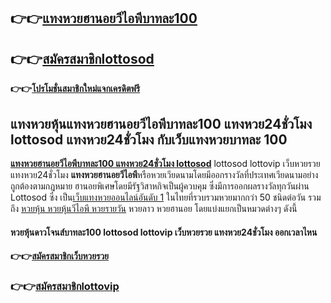 ## **👉👉**[**แทงหวยฮานอยวีไอพีบาทละ100**](https://bit.ly/347MBkH)

## **👉👉**[**สมัครสมาชิกlottosod**](https://bit.ly/347MBkH)

**👉👉**[**โปรโมชั่นสมาชิกใหม่แจกเครดิตฟรี**](https://bit.ly/347MBkH)

## **แทงหวยหุ้นแทงหวยฮานอยวีไอพีบาทละ100 แทงหวย24ชั่วโมง lottosod แทงหวย24ชั่วโมง กับเว็บ**แทงหวยบาทละ 100

[**แทงหวยฮานอยวีไอพีบาทละ100 แทงหวย24ชั่วโมง lottosod**](https://bit.ly/347MBkH) lottosod lottovip เว็บหวยรวย แทงหวย24ชั่วโมง **แทงหวยฮานอยวีไอพี**หรือหวยเวียดนามโดยมีออกรางวัลที่ประเทศเวียดนามอย่างถูกต้องตามกฎหมาย ฮานอยพิเศษโดยมีรัฐวิสาหกิจเป็นผู้ควบคุม ซึ่งมีการออกผลรางวัลทุกวันผ่าน Lottosod ซึ่ง เป็น[เว็บแทงหวยออนไลน์อันดับ 1](https://bit.ly/347MBkH) ในไทยที่รวบรวมหวยมากกว่า 50 ชนิดต่อวัน รวมถึง [หวยหุ้น หวยหุ้นวีไอพี หวยรายวัน](https://bit.ly/347MBkH) หวยลาว หวยฮานอย โดยแบ่งแยกเป็นหมวดต่างๆ ดังนี้ 

#### **หวยหุ้นดาวโจนส์บาทละ100** lottosod lottovip เว็บหวยรวย แทงหวย24ชั่วโมง ออกเวลาไหน


#### **👉👉**[**สมัครสมาชิกเว็บหวยรวย**](https://bit.ly/347MBkH)
### **👉👉**[**สมัครสมาชิกlottovip**](https://bit.ly/347MBkH)

